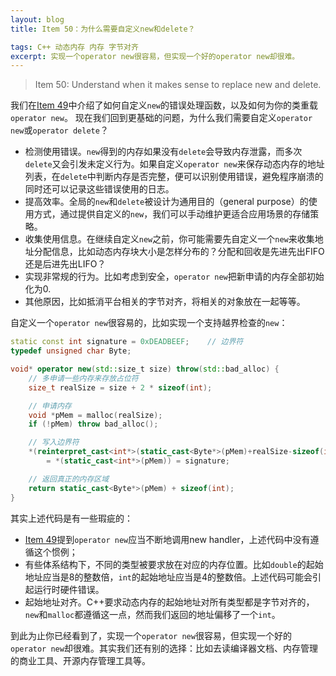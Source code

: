 ```yaml
---
layout: blog
title: Item 50：为什么需要自定义new和delete？

tags: C++ 动态内存 内存 字节对齐
excerpt: 实现一个operator new很容易，但实现一个好的operator new却很难。
---
```


> Item 50: Understand when it makes sense to replace new and delete.

我们在[Item 49][item49]中介绍了如何自定义`new`的错误处理函数，以及如何为你的类重载`operator new`。
现在我们回到更基础的问题，为什么我们需要自定义`operator new`或`operator delete`？

* 检测使用错误。`new`得到的内存如果没有`delete`会导致内存泄露，而多次`delete`又会引发未定义行为。如果自定义`operator new`来保存动态内存的地址列表，在`delete`中判断内存是否完整，便可以识别使用错误，避免程序崩溃的同时还可以记录这些错误使用的日志。
* 提高效率。全局的`new`和`delete`被设计为通用目的（general purpose）的使用方式，通过提供自定义的`new`，我们可以手动维护更适合应用场景的存储策略。
* 收集使用信息。在继续自定义`new`之前，你可能需要先自定义一个`new`来收集地址分配信息，比如动态内存块大小是怎样分布的？分配和回收是先进先出FIFO还是后进先出LIFO？
* 实现非常规的行为。比如考虑到安全，`operator new`把新申请的内存全部初始化为0.
* 其他原因，比如抵消平台相关的字节对齐，将相关的对象放在一起等等。

<!--more-->

自定义一个`operator new`很容易的，比如实现一个支持越界检查的`new`：

```cpp
static const int signature = 0xDEADBEEF;    // 边界符
typedef unsigned char Byte; 

void* operator new(std::size_t size) throw(std::bad_alloc) {
    // 多申请一些内存来存放占位符 
    size_t realSize = size + 2 * sizeof(int); 

    // 申请内存
    void *pMem = malloc(realSize);
    if (!pMem) throw bad_alloc(); 

    // 写入边界符
    *(reinterpret_cast<int*>(static_cast<Byte*>(pMem)+realSize-sizeof(int))) 
        = *(static_cast<int*>(pMem)) = signature;

    // 返回真正的内存区域
    return static_cast<Byte*>(pMem) + sizeof(int);
}
```

其实上述代码是有一些瑕疵的：

* [Item 49][item49]提到`operator new`应当不断地调用new handler，上述代码中没有遵循这个惯例；
* 有些体系结构下，不同的类型被要求放在对应的内存位置。比如`double`的起始地址应当是8的整数倍，`int`的起始地址应当是4的整数倍。上述代码可能会引起运行时硬件错误。
* 起始地址对齐。C++要求动态内存的起始地址对所有类型都是字节对齐的，`new`和`malloc`都遵循这一点，然而我们返回的地址偏移了一个`int`。

到此为止你已经看到了，实现一个`operator new`很容易，但实现一个好的`operator new`却很难。其实我们还有别的选择：比如去读编译器文档、内存管理的商业工具、开源内存管理工具等。

[item49]: /2015/09/17/effective-cpp-49.html
